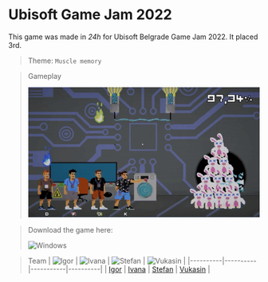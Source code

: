 # Ubisoft Game Jam 2022

This game was made in *24h* for Ubisoft Belgrade Game Jam 2022. It placed 3rd.

> Theme: `Muscle memory`

> Gameplay
>
> ![gameplay](https://github.com/vukasinb7/Ubisoft-Game-Jam/raw/main/Assets/gameplay.gif)

> Download the game here:
>
> ![`Windows`](https://github.com/vukasinb7/Ubisoft-Game-Jam/releases)

> Team
> | ![Igor](https://i.imgur.com/A3WFOhZ.gif) | ![Ivana](https://i.imgur.com/HgFLBS0.gif) | ![Stefan](https://i.imgur.com/vhS8yjv.gif) | ![Vukasin](https://i.imgur.com/gdd8g1I.gif) |
> |----------|----------|-----------|----------|
> | [Igor](https://www.instagram.com/kandicigor_/) | [Ivana](https://www.instagram.com/ivana_vojnic_tunic/) | [Stefan](https://www.instagram.com/stefan.jov01/) | [Vukasin](https://www.instagram.com/vukasinb7/) |



